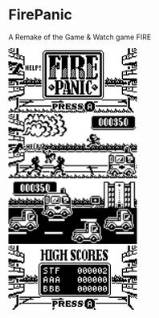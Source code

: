 # FirePanic
A Remake of the Game &amp; Watch game FIRE

<img src="/assets/FirePanic_NewTitleScreen.png" data-canonical-src="/assets/FirePanic_NewTitleScreen.png" width="256" height="128" /> <img src="/assets/FirePanic128x64_GameplayMockup4.png" data-canonical-src="/assets/FirePanic128x64_GameplayMockup4.png" width="256" height="128" /> <img src="/assets/FirePanic128x64_RaceToHospital_2.png" data-canonical-src="/assets/FirePanic128x64_RaceToHospital_2.png" width="256" height="128" /> <img src="/assets/FirePanic_HighScorePreview3.png" data-canonical-src="/assets/FirePanic_HighScorePreview3.png" width="256" height="128" />
